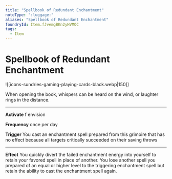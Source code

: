 ```yaml
---
title: "Spellbook of Redundant Enchantment"
noteType: ":luggage:"
aliases: "Spellbook of Redundant Enchantment"
foundryId: Item.fJvemgBKn2yHVMOC
tags:
  - Item
---
```


# Spellbook of Redundant Enchantment
![[icons-sundries-gaming-playing-cards-black.webp|150]]

When opening the book, whispers can be heard on the wind, or laughter rings in the distance.

* * *

**Activate** f envision

**Frequency** once per day

**Trigger** You cast an enchantment spell prepared from this grimoire that has no effect because all targets critically succeeded on their saving throws

* * *

**Effect** You quickly divert the failed enchantment energy into yourself to retain your favored spell in place of another. You lose another spell you prepared of an equal or higher level to the triggering enchantment spell but retain the ability to cast the enchantment spell again.
